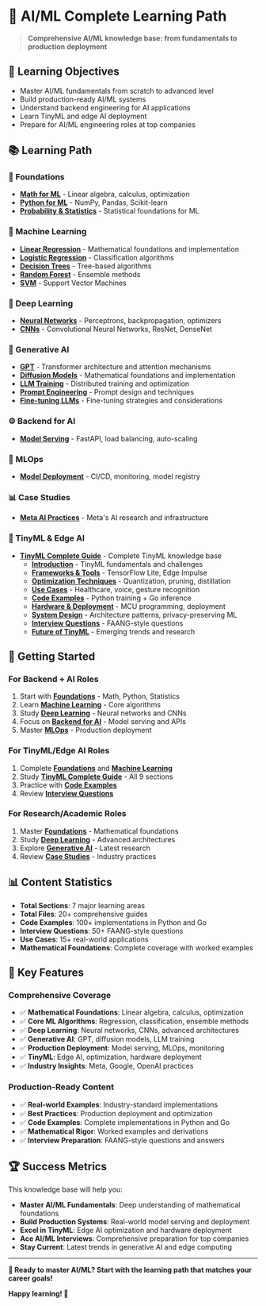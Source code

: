 # 🤖 **AI/ML Complete Learning Path**

> **Comprehensive AI/ML knowledge base: from fundamentals to production deployment**

## 🎯 **Learning Objectives**

- Master AI/ML fundamentals from scratch to advanced level
- Build production-ready AI/ML systems
- Understand backend engineering for AI applications
- Learn TinyML and edge AI deployment
- Prepare for AI/ML engineering roles at top companies

## 📚 **Learning Path**

### **🔢 Foundations**
- [**Math for ML**](Foundations/MathForML.md/) - Linear algebra, calculus, optimization
- [**Python for ML**](Foundations/PythonForML.md/) - NumPy, Pandas, Scikit-learn
- [**Probability & Statistics**](Foundations/ProbabilityAndStats.md/) - Statistical foundations for ML

### **🧠 Machine Learning**
- [**Linear Regression**](../01_fundamentals/programming/AI-ML/MachineLearning/LinearRegression.md) - Mathematical foundations and implementation
- [**Logistic Regression**](../01_fundamentals/programming/AI-ML/MachineLearning/LogisticRegression.md) - Classification algorithms
- [**Decision Trees**](MachineLearning/DecisionTrees.md/) - Tree-based algorithms
- [**Random Forest**](MachineLearning/RandomForest.md/) - Ensemble methods
- [**SVM**](MachineLearning/SVM.md/) - Support Vector Machines

### **🧠 Deep Learning**
- [**Neural Networks**](DeepLearning/NeuralNetworks.md/) - Perceptrons, backpropagation, optimizers
- [**CNNs**](DeepLearning/CNNs.md/) - Convolutional Neural Networks, ResNet, DenseNet

### **🎨 Generative AI**
- [**GPT**](GenerativeAI/GPT.md/) - Transformer architecture and attention mechanisms
- [**Diffusion Models**](GenerativeAI/DiffusionModels.md/) - Mathematical foundations and implementation
- [**LLM Training**](GenerativeAI/LLMTraining.md/) - Distributed training and optimization
- [**Prompt Engineering**](GenerativeAI/PromptEngineering.md/) - Prompt design and techniques
- [**Fine-tuning LLMs**](GenerativeAI/FineTuningLLMs.md/) - Fine-tuning strategies and considerations

### **⚙️ Backend for AI**
- [**Model Serving**](BackendForAI/ModelServing.md/) - FastAPI, load balancing, auto-scaling

### **🔄 MLOps**
- [**Model Deployment**](MLOps/ModelDeployment.md/) - CI/CD, monitoring, model registry

### **📊 Case Studies**
- [**Meta AI Practices**](CaseStudies/MetaAIPractices.md/) - Meta's AI research and infrastructure

### **📱 TinyML & Edge AI**
- [**TinyML Complete Guide**](TinyML/) - Complete TinyML knowledge base
  - [**Introduction**](../01_fundamentals/programming/AI-ML/TinyML/Introduction.md) - TinyML fundamentals and challenges
  - [**Frameworks & Tools**](../01_fundamentals/programming/AI-ML/TinyML/FrameworksAndTools.md) - TensorFlow Lite, Edge Impulse
  - [**Optimization Techniques**](../01_fundamentals/programming/AI-ML/TinyML/OptimizationTechniques.md) - Quantization, pruning, distillation
  - [**Use Cases**](../01_fundamentals/programming/AI-ML/TinyML/UseCases.md) - Healthcare, voice, gesture recognition
  - [**Code Examples**](../01_fundamentals/programming/AI-ML/TinyML/CodeExamples.md) - Python training + Go inference
  - [**Hardware & Deployment**](../01_fundamentals/programming/AI-ML/TinyML/HardwareAndDeployment.md) - MCU programming, deployment
  - [**System Design**](../01_fundamentals/programming/AI-ML/TinyML/SystemDesign.md) - Architecture patterns, privacy-preserving ML
  - [**Interview Questions**](../01_fundamentals/programming/AI-ML/TinyML/InterviewQuestions.md) - FAANG-style questions
  - [**Future of TinyML**](../01_fundamentals/programming/AI-ML/TinyML/FutureOfTinyML.md) - Emerging trends and research

## 🚀 **Getting Started**

### **For Backend + AI Roles**
1. Start with [**Foundations**](Foundations/) - Math, Python, Statistics
2. Learn [**Machine Learning**](MachineLearning/) - Core algorithms
3. Study [**Deep Learning**](DeepLearning/) - Neural networks and CNNs
4. Focus on [**Backend for AI**](BackendForAI/) - Model serving and APIs
5. Master [**MLOps**](MLOps/) - Production deployment

### **For TinyML/Edge AI Roles**
1. Complete [**Foundations**](Foundations/) and [**Machine Learning**](MachineLearning/)
2. Study [**TinyML Complete Guide**](TinyML/) - All 9 sections
3. Practice with [**Code Examples**](../01_fundamentals/programming/AI-ML/TinyML/CodeExamples.md)
4. Review [**Interview Questions**](../01_fundamentals/programming/AI-ML/TinyML/InterviewQuestions.md)

### **For Research/Academic Roles**
1. Master [**Foundations**](Foundations/) - Mathematical foundations
2. Study [**Deep Learning**](DeepLearning/) - Advanced architectures
3. Explore [**Generative AI**](GenerativeAI/) - Latest research
4. Review [**Case Studies**](CaseStudies/) - Industry practices

## 📊 **Content Statistics**

- **Total Sections**: 7 major learning areas
- **Total Files**: 20+ comprehensive guides
- **Code Examples**: 100+ implementations in Python and Go
- **Interview Questions**: 50+ FAANG-style questions
- **Use Cases**: 15+ real-world applications
- **Mathematical Foundations**: Complete coverage with worked examples

## 🎯 **Key Features**

### **Comprehensive Coverage**
- ✅ **Mathematical Foundations**: Linear algebra, calculus, optimization
- ✅ **Core ML Algorithms**: Regression, classification, ensemble methods
- ✅ **Deep Learning**: Neural networks, CNNs, advanced architectures
- ✅ **Generative AI**: GPT, diffusion models, LLM training
- ✅ **Production Deployment**: Model serving, MLOps, monitoring
- ✅ **TinyML**: Edge AI, optimization, hardware deployment
- ✅ **Industry Insights**: Meta, Google, OpenAI practices

### **Production-Ready Content**
- ✅ **Real-world Examples**: Industry-standard implementations
- ✅ **Best Practices**: Production deployment and optimization
- ✅ **Code Examples**: Complete implementations in Python and Go
- ✅ **Mathematical Rigor**: Worked examples and derivations
- ✅ **Interview Preparation**: FAANG-style questions and answers

## 🏆 **Success Metrics**

This knowledge base will help you:
- **Master AI/ML Fundamentals**: Deep understanding of mathematical foundations
- **Build Production Systems**: Real-world model serving and deployment
- **Excel in TinyML**: Edge AI optimization and hardware deployment
- **Ace AI/ML Interviews**: Comprehensive preparation for top companies
- **Stay Current**: Latest trends in generative AI and edge computing

---

**🎉 Ready to master AI/ML? Start with the learning path that matches your career goals!**

**Happy learning! 🚀**